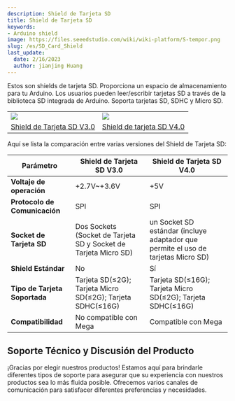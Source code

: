 ```yaml
---
description: Shield de Tarjeta SD
title: Shield de Tarjeta SD
keywords:
- Arduino shield
image: https://files.seeedstudio.com/wiki/wiki-platform/S-tempor.png
slug: /es/SD_Card_Shield
last_update:
  date: 2/16/2023
  author: jianjing Huang
---
```


<!-- ---
name:  SD Card Shield
category: Discontinued
bzurl:
oldwikiname: SD_Card_Shield
prodimagename:
bzprodimageurl:
surveyurl: https://www.research.net/r/SD_Card_Shield
sku:
tags:
--- -->

Estos son shields de tarjeta SD. Proporciona un espacio de almacenamiento para tu Arduino. Los usuarios pueden leer/escribir tarjetas SD a través de la biblioteca SD integrada de Arduino. Soporta tarjetas SD, SDHC y Micro SD.

| | |
|---|---|
|![](https://files.seeedstudio.com/wiki/SD_Card_Shield/img/Sdcardshield_01.jpg) |![](https://files.seeedstudio.com/wiki/SD_Card_Shield/img/Sdcardshield_01.jpg)|
|[Shield de Tarjeta SD V3.0](https://seeeddoc.github.io/SD_Card_Shield_V3.0/) |[Shield de tarjeta SD V4.0](https://seeeddoc.github.io/SD_Card_shield_V4.0/) |

Aquí se lista la comparación entre varias versiones del Shield de Tarjeta SD:

| Parámetro | Shield de Tarjeta SD V3.0 | Shield de Tarjeta SD V4.0 |
|-----------|-------------------|-------------------|
| **Voltaje de operación** | +2.7V~+3.6V | +5V |
| **Protocolo de Comunicación** | SPI | SPI |
| **Socket de Tarjeta SD** | Dos Sockets (Socket de Tarjeta SD y Socket de Tarjeta Micro SD) | un Socket SD estándar (incluye adaptador que permite el uso de tarjetas Micro SD) |
| **Shield Estándar** | No | Sí |
| **Tipo de Tarjeta Soportada** | Tarjeta SD(≤2G); Tarjeta Micro SD(≤2G); Tarjeta SDHC(≤16G) | Tarjeta SD(≤16G); Tarjeta Micro SD(≤2G); Tarjeta SDHC(≤16G) |
| **Compatibilidad** | No compatible con Mega | Compatible con Mega |

## Soporte Técnico y Discusión del Producto

¡Gracias por elegir nuestros productos! Estamos aquí para brindarle diferentes tipos de soporte para asegurar que su experiencia con nuestros productos sea lo más fluida posible. Ofrecemos varios canales de comunicación para satisfacer diferentes preferencias y necesidades.

<div class="button_tech_support_container">
<a href="https://forum.seeedstudio.com/" class="button_forum"></a> 
<a href="https://www.seeedstudio.com/contacts" class="button_email"></a>
</div>

<div class="button_tech_support_container">
<a href="https://discord.gg/eWkprNDMU7" class="button_discord"></a> 
<a href="https://github.com/Seeed-Studio/wiki-documents/discussions/69" class="button_discussion"></a>
</div>